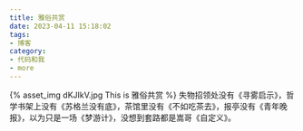 ```yaml
---
title: 雅俗共赏
date: 2023-04-11 15:18:02
tags:
- 博客
category:
- 代码和我
- more
---
```

{% asset_img dKJIkV.jpg This is 雅俗共赏 %}
失物招领处没有《寻雾启示》，哲学书架上没有《苏格兰没有底》，茶馆里没有《不如吃茶去》，报亭没有《青年晚报》，以为只是一场《梦游计》，没想到套路都是嵩哥《自定义》。